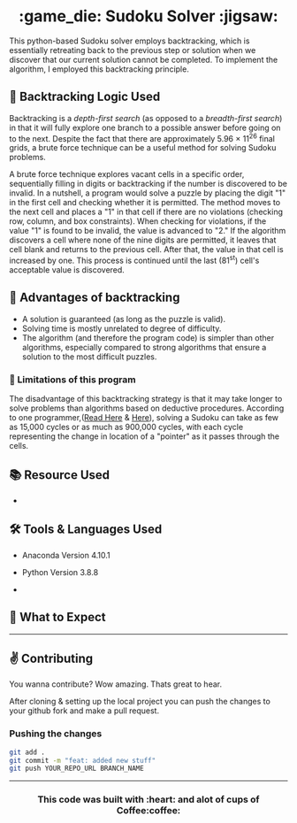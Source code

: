 <h1 align="center">:game_die: Sudoku Solver :jigsaw:</h1>

This python-based Sudoku solver employs backtracking, which is essentially retreating back to the previous step or solution when we discover that our current solution cannot be completed. To implement the algorithm, I employed this backtracking principle.

## :abacus: Backtracking Logic Used
<p>Backtracking is a <em>depth-first search</em> (as opposed to a <em>breadth-first search</em>) in that it will fully explore one branch to a possible answer before going on to the next. Despite the fact that there are approximately 5.96 × 11<sup>26</sup> final grids, a brute force technique can be a useful method for solving Sudoku problems.</p>

<p>A brute force technique explores vacant cells in a specific order, sequentially filling in digits or backtracking if the number is discovered to be invalid. In a nutshell, a program would solve a puzzle by placing the digit "1" in the first cell and checking whether it is permitted. The method moves to the next cell and places a "1" in that cell if there are no violations (checking row, column, and box constraints). When checking for violations, if the value "1" is found to be invalid, the value is advanced to "2." If the algorithm discovers a cell where none of the nine digits are permitted, it leaves that cell blank and returns to the previous cell. After that, the value in that cell is increased by one. This process is continued until the last (81<sup>st</sup>) cell's acceptable value is discovered.</p>

## :high_brightness: Advantages of backtracking
- A solution is guaranteed (as long as the puzzle is valid).
- Solving time is mostly unrelated to degree of difficulty.
- The algorithm (and therefore the program code) is simpler than other algorithms, especially compared to strong algorithms that ensure a solution to the most difficult puzzles.

### :no_entry_sign: Limitations of this program
The disadvantage of this backtracking strategy is that it may take longer to solve problems than algorithms based on deductive procedures. According to one programmer,([Read Here](https://www.flickr.com/photos/npcomplete/2341937186) & [Here](https://www.flickr.com/photos/npcomplete/2384354604)), solving a Sudoku can take as few as 15,000 cycles or as much as 900,000 cycles, with each cycle representing the change in location of a "pointer" as it passes through the cells.

## :books: Resource Used
- 

## :hammer_and_wrench: Tools & Languages Used
- Anaconda Version 4.10.1
- Python Version 3.8.8


- 

## :electric_plug: What to Expect

---
## :v: Contributing

You wanna contribute? Wow amazing. Thats great to hear.

After cloning & setting up the local project you can push the changes to your github fork and make a pull request.

### Pushing the changes

```bash
git add .
git commit -m "feat: added new stuff"
git push YOUR_REPO_URL BRANCH_NAME
```

---

<h3 align="center"> This code was built with :heart: and alot of cups of Coffee:coffee:</h3>
